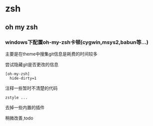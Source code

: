 # zsh

## oh my zsh

### windows下配置oh-my-zsh卡顿(cygwin,msys2,babun等...)
主要是在theme中搜集git信息是耗费的时间较多

尝试隐藏git是否更改的信息
```gitconfig
[oh-my-zsh]
  hide-dirty=1
```

注释一些暂时不清楚的代码
```shell
zstyle ...
```

去掉一些内置的插件

稍微改善,todo

